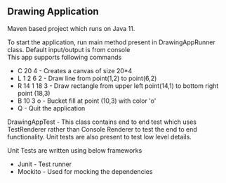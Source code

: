 ## Drawing Application  <br />
Maven based project which runs on Java 11.

To start the application, run main method present in DrawingAppRunner class. Default input/output is from console<br/>
This app supports following commands

* C 20 4 - Creates a canvas of size 20*4
* L 1 2 6 2 - Draw line from point(1,2) to point(6,2)
* R 14 1 18 3 - Draw rectangle from upper left point(14,1) to bottom right point (18,3)
* B 10 3 o - Bucket fill at point (10,3) with color 'o'
* Q - Quit the application

DrawingAppTest - This class contains end to end test which uses TestRenderer rather than Console Renderer to test the end to end functionality. Unit tests are also present to test low level details.<br/>

Unit Tests are written using below frameworks
* Junit  - Test runner
* Mockito - Used for mocking the dependencies